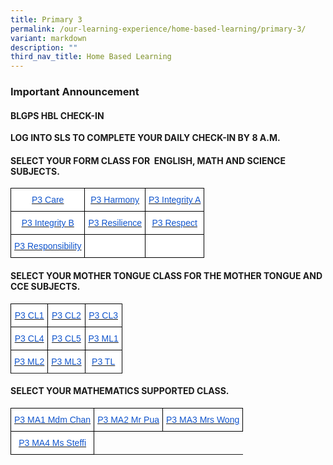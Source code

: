 ```yaml
---
title: Primary 3
permalink: /our-learning-experience/home-based-learning/primary-3/
variant: markdown
description: ""
third_nav_title: Home Based Learning
---
```

### Important&nbsp;Announcement

####  BLGPS HBL CHECK-IN

**LOG INTO SLS TO COMPLETE YOUR DAILY CHECK-IN BY 8 A.M.**

#### SELECT YOUR FORM CLASS FOR&nbsp;&nbsp;ENGLISH, MATH AND SCIENCE SUBJECTS.

<style type="text/css">
.tg  {border-collapse:collapse;border-spacing:0;}
.tg td{border-color:black;border-style:solid;border-width:1px;font-family:Arial, sans-serif;font-size:14px;
  overflow:hidden;padding:10px 5px;word-break:normal;}
.tg th{border-color:black;border-style:solid;border-width:1px;font-family:Arial, sans-serif;font-size:14px;
  font-weight:normal;overflow:hidden;padding:10px 5px;word-break:normal;}
.tg .tg-db9x{background-color:#FFF;color:#15C;text-align:center;text-decoration:underline;vertical-align:top}
.tg .tg-ktyi{background-color:#FFF;text-align:left;vertical-align:top}
</style>
<table class="tg">
<thead>
  <tr>
    <th class="tg-db9x"><a href="https://docs.google.com/document/d/15Lt-FhhPNUicES9tx9SrN3Gegfe_ME_O/edit"><span style="color:#15C;background-color:transparent">P3 Care</span></a></th>
    <th class="tg-db9x"><a href="https://docs.google.com/document/d/12BxZKCbZgFRnDYMnKp8TNNdDJGEM1qKp/edit"><span style="color:#15C;background-color:transparent">P3 Harmony</span></a></th>
    <th class="tg-db9x"><a href="https://docs.google.com/document/d/1W8xa3aIw6fqeyGWY-hDCp7pG23Juo_MD/edit"><span style="color:#15C;background-color:transparent">P3 Integrity A</span></a></th>
  </tr>
</thead>
<tbody>
  <tr>
    <td class="tg-db9x"><a href="https://docs.google.com/document/d/1ljx2DgegxS73RHcqJqMGFqPRrAI0ogWn/edit"><span style="color:#15C;background-color:transparent">P3 Integrity B</span></a></td>
    <td class="tg-db9x"><a href="https://docs.google.com/document/d/1Kozs0qxLi7lHWWt2Bnjn66pPdApDS73B/edit"><span style="color:#15C;background-color:transparent">P3 Resilience</span></a><span style="background-color:transparent"> </span></td>
    <td class="tg-db9x"><a href="https://docs.google.com/document/d/1WYvYAjM5GwaHU5X4LQ10QFzlUAQq377N/edit"><span style="color:#15C;background-color:transparent">P3 Respect </span></a></td>
  </tr>
  <tr>
    <td class="tg-db9x"><a href="https://docs.google.com/document/d/13wX2A--KARXrHQBFjENhiTYmU9hSY3Z1/edit"><span style="color:#15C;background-color:transparent">P3 Responsibility</span></a></td>
    <td class="tg-ktyi"></td>
    <td class="tg-ktyi"></td>
  </tr>
</tbody>
</table>

#### SELECT YOUR MOTHER TONGUE CLASS FOR THE MOTHER TONGUE AND CCE SUBJECTS.


<style type="text/css">
.tg  {border-collapse:collapse;border-spacing:0;}
.tg td{border-color:black;border-style:solid;border-width:1px;font-family:Arial, sans-serif;font-size:14px;
  overflow:hidden;padding:10px 5px;word-break:normal;}
.tg th{border-color:black;border-style:solid;border-width:1px;font-family:Arial, sans-serif;font-size:14px;
  font-weight:normal;overflow:hidden;padding:10px 5px;word-break:normal;}
.tg .tg-db9x{background-color:#FFF;color:#15C;text-align:center;text-decoration:underline;vertical-align:top}
.tg .tg-ktyi{background-color:#FFF;text-align:left;vertical-align:top}
</style>
<table class="tg">
<thead>
  <tr>
    <th class="tg-db9x"><a href="https://docs.google.com/document/d/1J4yWkEndRk701LBEL39rezyhCyXfsShg/edit"><span style="color:#15C;background-color:transparent">P3 CL1</span></a></th>
    <th class="tg-db9x"><a href="https://docs.google.com/document/d/1PaQsP7sDbBMR9FmvlvUdujpShhjVfOdC/edit"><span style="color:#15C;background-color:transparent">P3 CL2</span></a></th>
    <th class="tg-db9x"><a href="https://docs.google.com/document/d/1XXWUkY2mSBlIA5huVajFczX_QIAWoOWM/edit"><span style="color:#15C;background-color:transparent">P3 CL3</span></a></th>
  </tr>
</thead>
<tbody>
  <tr>
    <td class="tg-db9x"><a href="https://docs.google.com/document/d/1HIc2bxKLv9m-CPXGBQwrbMFg5a0YWyuz/edit"><span style="color:#15C;background-color:transparent">P3 CL4</span></a></td>
    <td class="tg-db9x"><a href="https://docs.google.com/document/d/1OXPFAYal0RP4SRx_xKaHfv7xJtpTqhyT/edit"><span style="color:#15C;background-color:transparent">P3 CL5</span></a></td>
    <td class="tg-db9x"><a href="https://docs.google.com/document/d/1SJCl5Xt3tW4mc3sfDUctqF2I1nCx4uqp/edit"><span style="color:#15C;background-color:transparent">P3 ML1</span></a></td>
  </tr>
  <tr>
    <td class="tg-db9x"><a href="https://docs.google.com/document/d/1-lVdai3HVOR-wD_hRY8F7K-kmhVTZJZg/edit"><span style="color:#15C;background-color:transparent">P3 ML2</span></a></td>
    <td class="tg-db9x"><a href="https://docs.google.com/document/d/15OYbw2RnZysn5H53o9y0oqPhtjWULq96/edit"><span style="color:#15C;background-color:transparent">P3 ML3</span></a></td>
    <td class="tg-db9x"><a href="https://docs.google.com/document/d/1PcjiE0IjfjXFWWpp78Cy8Y-I_5f_1Zl-/edit?usp=sharing&amp;ouid=105417872371350287373&amp;rtpof=true&amp;sd=true"><span style="color:#15C;background-color:transparent">P3 TL</span></a></td>
  </tr>
  <tr>
  
  </tr>
</tbody>
</table>


#### SELECT YOUR MATHEMATICS SUPPORTED CLASS.


<style type="text/css">
.tg  {border-collapse:collapse;border-spacing:0;}
.tg td{border-color:black;border-style:solid;border-width:1px;font-family:Arial, sans-serif;font-size:14px;
  overflow:hidden;padding:10px 5px;word-break:normal;}
.tg th{border-color:black;border-style:solid;border-width:1px;font-family:Arial, sans-serif;font-size:14px;
  font-weight:normal;overflow:hidden;padding:10px 5px;word-break:normal;}
.tg .tg-db9x{background-color:#FFF;color:#15C;text-align:center;text-decoration:underline;vertical-align:top}
.tg .tg-ktyi{background-color:#FFF;text-align:left;vertical-align:top}
</style>
<table class="tg">
<thead>
  <tr>
    <th class="tg-db9x"><a href="https://docs.google.com/document/d/1bOTnuYaBk3MwhU3p1hYef9tAUros4ysu/edit"><span style="color:#15C;background-color:transparent">P3 MA1 Mdm Chan</span></a></th>
    <th class="tg-db9x"><a href="https://docs.google.com/document/d/1JpWJNHAD7B810EB-JtjnxHKtYs29t_xf/edit?usp=sharing&amp;ouid=105417872371350287373&amp;rtpof=true&amp;sd=true"><span style="color:#15C;background-color:transparent">P3 MA2 Mr Pua</span></a></th>
    <th class="tg-db9x"><a href="https://docs.google.com/document/d/1YSauSPBGGRccCiajubLNwaOjmI48gGyL/edit"><span style="color:#15C;background-color:transparent">P3 MA3 Mrs Wong</span></a></th>
  </tr>
</thead>
<tbody>
  <tr>
    <td class="tg-db9x"><a href="https://docs.google.com/document/d/1OWD_y_JMXSvfV6SCLMnN-FcClHJBO0bP/edit?usp=sharing&amp;ouid=105417872371350287373&amp;rtpof=true&amp;sd=true"><span style="color:#15C;background-color:transparent">P3 MA4 Ms Steffi</span></a></td>
   </tr>
</tbody>
</table>